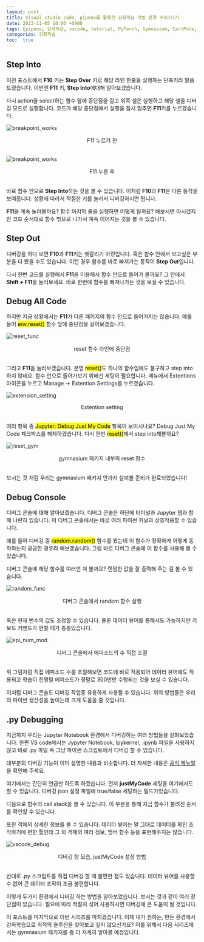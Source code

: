 ```yaml
---
layout: post
title: Visual studio code, pipenv를 활용한 강화학습 개발 환경 꾸리기(7)
date: 2023-11-05 10:00 +0900
tags: [pipenv, 강화학습, vscode, tutorial, PyTorch, Gymnasium, CartPole, debug]
categories: 강화학습
toc:  true
---
```


## Step Into

이전 포스트에서 **F10** 키는 **Step Over** 키로 해당 라인 한줄을 실행하는 단축키라 말씀드렸습니다.
이번엔 **F11** 키, **Step Into**에대해 알아보겠습니다.

다시 action을 select하는 함수 앞에 중단점을 걸고 위쪽 셀은 실행하고 해당 셀을 디버깅 모드로 실행합니다.
코드가 해당 중단점에서 실행을 잠시 멈추면 **F11**키를 누르겠습니다.

![breakpoint_works](/assets/img/RL_6/breakpoint_works.png)
<center>F11 누르기 전</center>
<br/>

![breakpoint_works](/assets/img/RL_7/select_into.png)
<center>F11 누른 후</center>
<br/>

바로 함수 안으로 **Step Into**하는 것을 볼 수 있습니다.
이처럼 **F10**과 **F11**은 다른 동작을 보여줍니다.
상황에 따라서 적절한 키를 눌러서 디버깅하시면 됩니다.

**F11**을 계속 눌러볼까요?
함수 마지막 줄을 실행하면 어떻게 될까요?
해보시면 아시겠지만 코드 순서대로 함수 밖으로 나가서 계속 이어지는 것을 볼 수 있습니다.

## Step Out

디버깅을 하다 보면 **F10**과 **F11**키는 헷갈리기 마련입니다.
혹은 함수 안에서 보고싶은 부분을 다 봤을 수도 있습니다.
이런 경우 함수를 바로 빠져가는 동작이 **Step Out**입니다.

다시 한번 코드를 실행해서 **F11**을 이용해서 함수 안으로 들어가 볼까요?
그 안에서 **Shift + F11**을 눌러보세요.
바로 한번에 함수를 빠져나가는 것을 보실 수 있습니다.


## Debug All Code

하지만 지금 상황에서는 **F11**가 다른 패키지의 함수 안으로 들어가지는 않습니다.
예를 들어 <mark>env.reset()</mark> 함수 앞에 중단점을 걸어보겠습니다.

![reset_func](/assets/img/RL_7/reset_func.png)
<center>reset 함수 라인에 중단점</center>
<br/>

그리고 **F11**을 눌러보겠습니다.
분명 <mark>reset()</mark>도 하나의 함수임에도 불구하고 step into하지 않네요.
함수 안으로 들어가보기 위해선 세팅이 필요합니다.
메뉴에서 Extentions 아이콘을 누르고 Manage -> Extention Settings를 누르겠습니다.

![extension_setting](/assets/img/RL_7/extension_setting.png)
<center>Extention setting</center>
<br/>

여러 항목 중 <mark>Jupyter: Debug Just My Code</mark> 항목이 보이시나요?
Debug Just My Code 체크박스를 해제하겠습니다.
다시 한번 <mark>reset()</mark>에서 step into해볼까요?

![reset_gym](/assets/img/RL_7/reset_gym.png)
<center>gymnasium 패키지 내부의 reset 함수</center>
<br/>

보시는 것 처럼 우리는 gymnasium 패키지 안까지 살펴볼 준비가 완료되었습니다!

## Debug Console

디버그 콘솔에 대해 알아보겠습니다.
디버그 콘솔은 하단에 터미널과 Jupyter 탭과 함께 나란히 있습니다.
이 디버그 콘솔에서는 바로 여러 파이썬 커널과 상호작용할 수 있습니다.

예를 들어 디버깅 중 <mark>random.random()</mark> 함수를 봤는데 이 함수가 정확하게 어떻게 동작하는지 궁금한 경우라 해보겠습니다.
그럼 바로 디버그 콘솔에 이 함수를 사용해 볼 수 있습니다.

디버그 콘솔에 해당 함수를 여러번 쳐 볼까요?
랜덤한 값을 잘 출력해 주는 걸 볼 수 있습니다.

![random_func](/assets/img/RL_7/random_func.png)
<center>디버그 콘솔에서 random 함수 실행</center>
<br/>

혹은 현재 변수의 값도 조정할 수 있습니다.
물론 데이터 뷰어를 통해서도 가능하지만 키보드 커맨드가 편할 때가 종종있습니다.

![epi_num_mod](/assets/img/RL_7/epi_num_mod.png)
<center>디버그 콘솔에서 에피소드의 수 직접 조절</center>
<br/>

위 그림처럼 직접 에피소드 수를 조절해보면 코드에 바로 적용되어 데이터 뷰어에도 적용되고 학습이 진행될 에피소드가 정말로 300번만 수행되는 것을 보실 수 있습니다.

이처럼 디버그 콘솔도 디버깅 작업중 유용하게 사용될 수 있습니다.
위의 방법들은 우리의 파이썬 생산성을 높이는데 크게 도움을 줄 것입니다.

## .py Debugging

지금까지 우리는 Jupyter Notebook 환경에서 디버깅하는 여러 방법들을 살펴보았습니다.
한편 VS code에서는 Jypyter Notebook, Ipykernel, .ipynb 파일을 사용하지 않고 바로 .py 파일 즉 그냥 파이썬 스크립트에서 디버깅 할 수 있습니다.

대부분의 디버깅 기능이 이미 설명한 내용과 비슷합니다.
더 자세한 내용은 [공식 메뉴얼](https://code.visualstudio.com/docs/python/debugging)을 확인해 주세요.

여기에서는 간단히 언급만 하도록 하겠습니다.
먼저 **justMyCode** 세팅을 여기에서도 할 수 있습니다.
디버깅 json 설정 파일에 true/false 세팅하는 필드가있습니다.

다음으로 함수의 call stack을 볼 수 있습니다.
이 부분을 통해 지금 함수가 불려진 순서를 확인할 수 있습니다.

또한 객체의 상세한 정보를 볼 수 있습니다.
데이터 뷰어는 말 그대로 데이터를 확인 조작하기에 편한 툴인데 그 외 객체의 여러 정보, 멤버 함수 등을 표현해주지는 않습니다.

![vscode_debug](/assets/img/RL_7/vscode_debug.png)
<center>디버깅 창 모습, justMyCode 설정 방법</center>
<br/>

반대로 .py 스크립트를 직접 디버깅 할 때 불편한 점도 있습니다.
데이터 뷰어를 사용할 수 없어 큰 데이터 조작이 조금 불편합니다.

이렇게 두가지 환경에서 디버깅 하는 방법을 알아보았습니다.
보시는 것과 같이 여러 장단점이 있습니다.
필요에 따라 적절히 섞어 사용하시면 디버깅에 큰 도움이 될 것입니다.

이 포스트를 마지막으로 이번 시리즈를 마치겠습니다.
이제 내가 원하는, 만든 환경에서 강화학습으로 최적의 솔루션을 찾아보고 싶지 않으신가요?
이를 위해서 다음 시리즈에서는 gymnasium 패키지를 좀 더 자세히 알아볼 예정입니다.